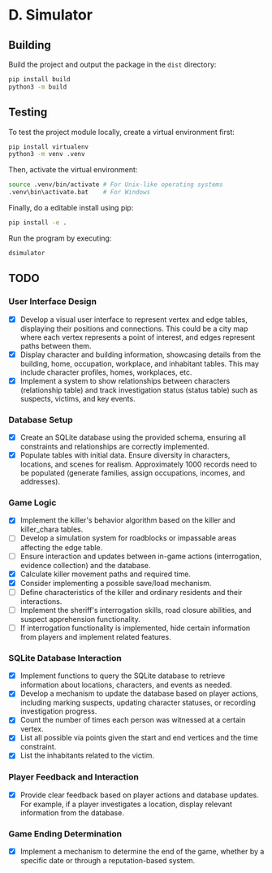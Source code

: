 # D. Simulator

## Building

Build the project and output the package in the `dist` directory:
```bash
pip install build
python3 -m build
```

## Testing

To test the project module locally, create a virtual environment first:
```bash
pip install virtualenv
python3 -m venv .venv
```

Then, activate the virtual environment:
```bash
source .venv/bin/activate # For Unix-like operating systems
.venv\bin\activate.bat    # For Windows
```

Finally, do a editable install using pip:
```bash
pip install -e .
```

Run the program by executing:
```bash
dsimulator
```

## TODO

### User Interface Design
- [x] Develop a visual user interface to represent vertex and edge tables, displaying their positions and connections. This could be a city map where each vertex represents a point of interest, and edges represent paths between them.
- [x] Display character and building information, showcasing details from the building, home, occupation, workplace, and inhabitant tables. This may include character profiles, homes, workplaces, etc.
- [x] Implement a system to show relationships between characters (relationship table) and track investigation status (status table) such as suspects, victims, and key events.

### Database Setup
- [x] Create an SQLite database using the provided schema, ensuring all constraints and relationships are correctly implemented.
- [x] Populate tables with initial data. Ensure diversity in characters, locations, and scenes for realism. Approximately 1000 records need to be populated (generate families, assign occupations, incomes, and addresses).

### Game Logic
- [x] Implement the killer's behavior algorithm based on the killer and killer_chara tables.
- [ ] Develop a simulation system for roadblocks or impassable areas affecting the edge table.
- [ ] Ensure interaction and updates between in-game actions (interrogation, evidence collection) and the database.
- [x] Calculate killer movement paths and required time.
- [x] Consider implementing a possible save/load mechanism.
- [ ] Define characteristics of the killer and ordinary residents and their interactions.
- [ ] Implement the sheriff's interrogation skills, road closure abilities, and suspect apprehension functionality.
- [ ] If interrogation functionality is implemented, hide certain information from players and implement related features.

### SQLite Database Interaction
- [x] Implement functions to query the SQLite database to retrieve information about locations, characters, and events as needed.
- [x] Develop a mechanism to update the database based on player actions, including marking suspects, updating character statuses, or recording investigation progress.
- [x] Count the number of times each person was witnessed at a certain vertex.
- [x] List all possible via points given the start and end vertices and the time constraint.
- [x] List the inhabitants related to the victim.

### Player Feedback and Interaction
- [x] Provide clear feedback based on player actions and database updates. For example, if a player investigates a location, display relevant information from the database.

### Game Ending Determination
- [x] Implement a mechanism to determine the end of the game, whether by a specific date or through a reputation-based system.
